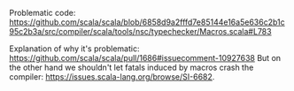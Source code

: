 Problematic code: https://github.com/scala/scala/blob/6858d9a2fffd7e85144e16a5e636c2b1c95c2b3a/src/compiler/scala/tools/nsc/typechecker/Macros.scala#L783

Explanation of why it's problematic: https://github.com/scala/scala/pull/1686#issuecomment-10927638
But on the other hand we shouldn't let fatals induced by macros crash the compiler: https://issues.scala-lang.org/browse/SI-6682.
